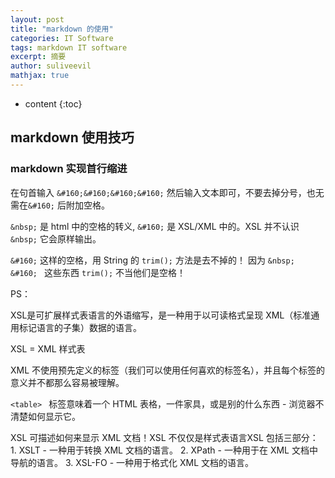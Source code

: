 ```yaml
---
layout: post
title: "markdown 的使用"
categories: IT Software
tags: markdown IT software
excerpt: 摘要
author: suliveevil
mathjax: true
---
```


* content
{:toc}

## markdown 使用技巧

### markdown 实现首行缩进

在句首输入 `&#160;&#160;&#160;&#160;` 然后输入文本即可，不要去掉分号，也无需在`&#160;` 后附加空格。

`&nbsp;` 是 html 中的空格的转义, `&#160;` 是 XSL/XML 中的。XSL 并不认识 `&nbsp;` 它会原样输出。

`&#160;` 这样的空格，用 String 的 `trim();` 方法是去不掉的！ 因为 `&nbsp; &#160; ` 这些东西 `trim();` 不当他们是空格！


PS：

XSL是可扩展样式表语言的外语缩写，是一种用于以可读格式呈现 XML（标准通用标记语言的子集）数据的语言。

XSL = XML 样式表

XML 不使用预先定义的标签（我们可以使用任何喜欢的标签名），并且每个标签的意义并不都那么容易被理解。

`<table> ` 标签意味着一个 HTML 表格，一件家具，或是别的什么东西 - 浏览器不清楚如何显示它。

XSL 可描述如何来显示 XML 文档！XSL 不仅仅是样式表语言XSL 包括三部分：
    1. XSLT - 一种用于转换 XML 文档的语言。
    2. XPath - 一种用于在 XML 文档中导航的语言。
    3. XSL-FO - 一种用于格式化 XML 文档的语言。


